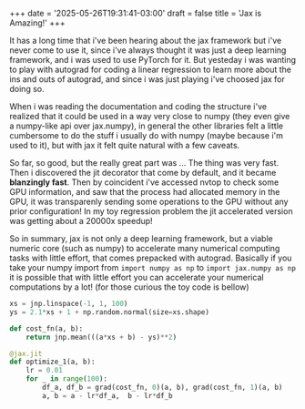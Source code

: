 +++
date = '2025-05-26T19:31:41-03:00'
draft = false
title = 'Jax is Amazing!'
+++

It has a long time that i've been hearing about the jax framework but i've never
come to use it, since i've always thought it was just a deep learning framework, and i
was used to use PyTorch for it. But yesteday i was wanting to play with autograd
for coding a linear regression to learn more about the ins and outs of autograd,
and since i was just playing i've choosed jax for doing so.

When i was reading the documentation and coding the structure i've realized that
it could be used in a way very close to numpy (they even give a numpy-like api
over jax.numpy), in general the other libraries felt a little cumbersome to do
the stuff i usually do with numpy (maybe because i'm used to it), but with jax
it felt quite natural with a few caveats.

So far, so good, but the really great part was ... The thing was very fast. Then
i discovered the jit decorator that come by default, and it became **blanzingly
fast**. Then by coincident i've accessed nvtop to check some GPU information,
and saw that the process had allocated memory in the GPU, it was transparenly
sending some operations to the GPU without any prior configuration! In my
toy regression problem the jit accelerated version was getting about a 20000x
speedup!

So in summary, jax is not only a deep learning framework, but a viable numeric
core (such as numpy) to accelerate many numerical computing tasks with little
effort, that comes prepacked with autograd. Basically if you take your numpy
import from `import numpy as np` to `import jax.numpy as np` it is possible that
with little effort you can accelerate your numerical computations by a lot! (for
those curious the toy code is bellow)

```python
xs = jnp.linspace(-1, 1, 100)
ys = 2.1*xs + 1 + np.random.normal(size=xs.shape)

def cost_fn(a, b):
    return jnp.mean(((a*xs + b) - ys)**2)

@jax.jit
def optimize_1(a, b):
    lr = 0.01
    for _ in range(100):
        df_a, df_b = grad(cost_fn, 0)(a, b), grad(cost_fn, 1)(a, b)
        a, b = a - lr*df_a,  b - lr*df_b
```
